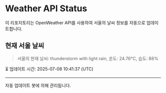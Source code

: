 
# Weather API Status

이 리포지토리는 OpenWeather API를 사용하여 서울의 날씨 정보를 자동으로 업데이트합니다.

## 현재 서울 날씨
> 서울의 현재 날씨: thunderstorm with light rain, 온도: 24.76°C, 습도: 88%

⏳ 업데이트 시간: 2025-07-08 10:41:37 (UTC)

---
자동 업데이트 봇에 의해 관리됩니다.
